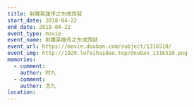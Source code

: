 ```yaml
---
title: 射雕英雄传之东成西就
start_date: 2018-04-22
end_date: 2018-04-22
event_type: movie
event_name: 射雕英雄传之东成西就
event_url: https://movie.douban.com/subject/1316510/
event_img: http://1929.lufeihaidao.top/douban_1316510.png
memories:
  - comment: 
    author: 时九
  - comment: 
    author: 念九
location: 
---
```

